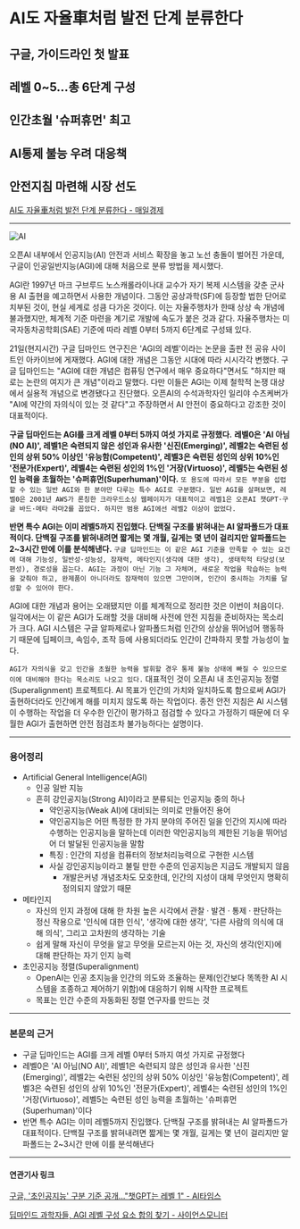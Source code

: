 # AI도 자율車처럼 발전 단계 분류한다
## 구글, 가이드라인 첫 발표
## 레벨 0~5…총 6단계 구성
## 인간초월 '슈퍼휴먼' 최고
## AI통제 불능 우려 대응책
## 안전지침 마련해 시장 선도
[AI도 자율車처럼 발전 단계 분류한다 - 매일경제](https://n.news.naver.com/article/newspaper/009/0005219101?date=20231123)

---

![AI](https://github.com/hansojin/NIE/assets/112622663/2d1423e2-10cc-4902-a0d0-7e911992f739)

오픈AI 내부에서 인공지능(AI) 안전과 서비스 확장을 놓고 노선 충돌이 벌어진 가운데, 구글이 인공일반지능(AGI)에 대해 처음으로 분류 방법을 제시했다.

AGI란 1997년 마크 구브루드 노스캐롤라이나대 교수가 자기 복제 시스템을 갖춘 군사용 AI 출현을 예고하면서 사용한 개념이다. 그동안 공상과학(SF)에 등장할 법한 단어로 치부된 것이, 현실 세계로 성큼 다가온 것이다. 이는 자율주행차가 한때 상상 속 개념에 불과했지만, 체계적 기준 마련을 계기로 개발에 속도가 붙은 것과 같다. 자율주행차는 미국자동차공학회(SAE) 기준에 따라 레벨 0부터 5까지 6단계로 구성돼 있다.

21일(현지시간) 구글 딥마인드 연구진은 'AGI의 레벨'이라는 논문을 출판 전 공유 사이트인 아카이브에 게재했다. AGI에 대한 개념은 그동안 시대에 따라 시시각각 변했다. 구글 딥마인드는 "AGI에 대한 개념은 컴퓨팅 연구에서 매우 중요하다"면서도 "하지만 때로는 논란의 여지가 큰 개념"이라고 말했다. 다만 이들은 AGI는 이제 철학적 논쟁 대상에서 실용적 개념으로 변경됐다고 진단했다. 오픈AI의 수석과학자인 일리야 수츠케버가 "AI에 약간의 자의식이 있는 것 같다"고 주장하면서 AI 안전이 중요하다고 강조한 것이 대표적이다.

**구글 딥마인드는 AGI를 크게 레벨 0부터 5까지 여섯 가지로 규정했다.** **레벨0은 'AI 아님(NO AI)', 레벨1은 숙련되지 않은 성인과 유사한 '신진(Emerging)', 레벨2는 숙련된 성인의 상위 50% 이상인 '유능함(Competent)', 레벨3은 숙련된 성인의 상위 10%인 '전문가(Expert)', 레벨4는 숙련된 성인의 1%인 '거장(Virtuoso)', 레벨5는 숙련된 성인 능력을 초월하는 '슈퍼휴먼(Superhuman)'이다.** `또 용도에 따라서 모든 부분을 섭렵할 수 있는 일반 AGI와 한 분야만 다루는 특수 AGI로 구분했다. 일반 AGI를 살펴보면, 레벨0은 2001년 AWS가 론칭한 크라우드소싱 웹페이지가 대표적이고 레벨1은 오픈AI 챗GPT·구글 바드·메타 라마2를 꼽았다. 하지만 범용 AGI에선 레벨2 이상이 없었다.`

**반면 특수 AGI는 이미 레벨5까지 진입했다. 단백질 구조를 밝혀내는 AI 알파폴드가 대표적이다. 단백질 구조를 밝혀내려면 짧게는 몇 개월, 길게는 몇 년이 걸리지만 알파폴드는 2~3시간 만에 이를 분석해낸다.** `구글 딥마인드는 이 같은 AGI 기준을 만족할 수 있는 요건에 대해 기능성, 일반성·성능성, 잠재력, 메타인지(생각에 대한 생각), 생태학적 타당성(보편성), 경로성을 꼽는다. AGI는 과정이 아닌 기능 그 자체며, 새로운 작업을 학습하는 능력을 갖춰야 하고, 완제품이 아니더라도 잠재력이 있으면 그만이며, 인간이 중시하는 가치를 달성할 수 있어야 한다.`

AGI에 대한 개념과 용어는 오래됐지만 이를 체계적으로 정리한 것은 이번이 처음이다. 일각에서는 이 같은 AGI가 도래할 것을 대비해 사전에 안전 지침을 준비하자는 목소리가 크다. AGI 시스템은 구글 알파제로나 알파폴드처럼 인간의 상상을 뛰어넘어 행동하기 때문에 딥페이크, 속임수, 조작 등에 사용되더라도 인간이 간파하지 못할 가능성이 높다.

`AGI가 자의식을 갖고 인간을 초월한 능력을 발휘할 경우 통제 불능 상태에 빠질 수 있으므로 이에 대비해야 한다는 목소리도 나오고 있다.` 대표적인 것이 오픈AI 내 초인공지능 정렬(Superalignment) 프로젝트다. AI 목표가 인간의 가치와 일치하도록 함으로써 AGI가 출현하더라도 인간에게 해를 미치지 않도록 하는 작업이다. 종전 안전 지침은 AI 시스템이 수행하는 작업을 더 우수한 인간이 평가하고 점검할 수 있다고 가정하기 때문에 더 우월한 AGI가 출현하면 안전 점검조차 불가능하다는 설명이다.


---

### 용어정리

* Artificial General Intelligence(AGI)
    * 인공 일반 지능
    * 흔히 강인공지능(Strong AI)이라고 분류되는 인공지능 중의 하나
        * 약인공지능(Weak AI)에 대비되는 의미로 만들어진 용어
        * 약인공지능은 어떤 특정한 한 가지 분야의 주어진 일을 인간의 지시에 따라 수행하는 인공지능을 말하는데 이러한 약인공지능의 제한된 기능을 뛰어넘어 더 발달된 인공지능을 말함
        * 특징 : 인간의 지성을 컴퓨터의 정보처리능력으로 구현한 시스템
        * 사실 강인공지능이라고 불릴 만한 수준의 인공지능은 지금도 개발되지 않음 
            * 개발은커녕 개념조차도 모호한데, 인간의 지성이 대체 무엇인지 명확히 정의되지 않았기 때문
* 메타인지
    * 자신의 인지 과정에 대해 한 차원 높은 시각에서 관찰 · 발견 · 통제 · 판단하는 정신 작용으로 '인식에 대한 인식', '생각에 대한 생각', '다른 사람의 의식에 대해 의식', 그리고 고차원의 생각하는 기술
    * 쉽게 말해 자신이 무엇을 알고 무엇을 모르는지 아는 것, 자신의 생각(인지)에 대해 판단하는 자기 인지 능력
* 초인공지능 정렬(Superalignment)
    * OpenAI는 인공 초지능을 인간의 의도와 조율하는 문제(인간보다 똑똑한 AI 시스템을 조종하고 제어하기 위함)에 대응하기 위해 시작한 프로젝트
    * 목표는 인간 수준의 자동화된 정렬 연구자를 만드는 것

---

### 본문의 근거 

* 구글 딥마인드는 AGI를 크게 레벨 0부터 5까지 여섯 가지로 규정했다
* 레벨0은 'AI 아님(NO AI)', 레벨1은 숙련되지 않은 성인과 유사한 '신진(Emerging)', 레벨2는 숙련된 성인의 상위 50% 이상인 '유능함(Competent)', 레벨3은 숙련된 성인의 상위 10%인 '전문가(Expert)', 레벨4는 숙련된 성인의 1%인 '거장(Virtuoso)', 레벨5는 숙련된 성인 능력을 초월하는 '슈퍼휴먼(Superhuman)'이다
* 반면 특수 AGI는 이미 레벨5까지 진입했다. 단백질 구조를 밝혀내는 AI 알파폴드가 대표적이다. 단백질 구조를 밝혀내려면 짧게는 몇 개월, 길게는 몇 년이 걸리지만 알파폴드는 2~3시간 만에 이를 분석해낸다

--- 

#### 연관기사 링크

[구글, '초인공지능' 구분 기준 공개..."챗GPT는 레벨 1" - AI타임스](https://www.aitimes.com/news/articleView.html?idxno=155350)

[딥마인드 과학자들, AGI 레벨 구성 요소 합의 찾기 - 사이언스모니터](http://scimonitors.com/%EB%94%A5%EB%A7%88%EC%9D%B8%EB%93%9C-%EA%B3%BC%ED%95%99%EC%9E%90%EB%93%A4-agi-%EB%A0%88%EB%B2%A8-%EA%B5%AC%EC%84%B1-%EC%9A%94%EC%86%8C-%ED%95%A9%EC%9D%98-%EC%B0%BE%EA%B8%B0/)


